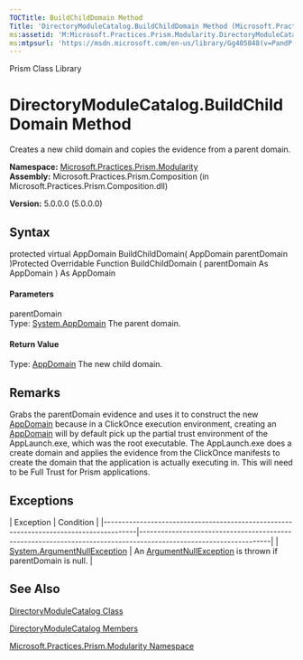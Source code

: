```yaml
---
TOCTitle: BuildChildDomain Method
Title: 'DirectoryModuleCatalog.BuildChildDomain Method (Microsoft.Practices.Prism.Modularity)'
ms:assetid: 'M:Microsoft.Practices.Prism.Modularity.DirectoryModuleCatalog.BuildChildDomain(System.AppDomain)'
ms:mtpsurl: 'https://msdn.microsoft.com/en-us/library/Gg405848(v=PandP.50)'
---
```


Prism Class Library

DirectoryModuleCatalog.BuildChildDomain Method
==================================================

Creates a new child domain and copies the evidence from a parent domain.

**Namespace:** [Microsoft.Practices.Prism.Modularity](https://msdn.microsoft.com/n:microsoft.practices.prism.modularity)
**Assembly:** Microsoft.Practices.Prism.Composition (in Microsoft.Practices.Prism.Composition.dll)

**Version:** 5.0.0.0 (5.0.0.0)

## Syntax


<span id="syntaxToggle"></span>protected virtual AppDomain BuildChildDomain( AppDomain parentDomain )Protected Overridable Function BuildChildDomain ( parentDomain As AppDomain ) As AppDomain
#### Parameters

parentDomain  
Type: [System.AppDomain](http://msdn2.microsoft.com/en-us/library/w124b5fa)
The parent domain.

#### Return Value

Type: [AppDomain](http://msdn2.microsoft.com/en-us/library/w124b5fa)
The new child domain.

Remarks
-------

<span id="remarksToggle"></span> Grabs the parentDomain evidence and uses it to construct the new [AppDomain](http://msdn2.microsoft.com/en-us/library/w124b5fa) because in a ClickOnce execution environment, creating an [AppDomain](http://msdn2.microsoft.com/en-us/library/w124b5fa) will by default pick up the partial trust environment of the AppLaunch.exe, which was the root executable. The AppLaunch.exe does a create domain and applies the evidence from the ClickOnce manifests to create the domain that the application is actually executing in. This will need to be Full Trust for Prism applications.

Exceptions
----------

<span id="exceptionsToggle"></span>
| Exception                                                                             | Condition                                                                                                        |
|---------------------------------------------------------------------------------------|------------------------------------------------------------------------------------------------------------------|
| [System.ArgumentNullException](http://msdn2.microsoft.com/en-us/library/27426hcy) | An [ArgumentNullException](http://msdn2.microsoft.com/en-us/library/27426hcy) is thrown if parentDomain is null. |

See Also
--------


[DirectoryModuleCatalog Class](https://msdn.microsoft.com/t:microsoft.practices.prism.modularity.directorymodulecatalog)

[DirectoryModuleCatalog Members](https://msdn.microsoft.com/allmembers.t:microsoft.practices.prism.modularity.directorymodulecatalog)

[Microsoft.Practices.Prism.Modularity Namespace](https://msdn.microsoft.com/n:microsoft.practices.prism.modularity)
